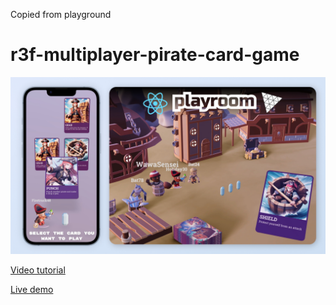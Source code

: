 Copied from playground

# r3f-multiplayer-pirate-card-game

![Video thumbnail](./screenshot.jpg)

[Video tutorial](https://youtu.be/1dVSudmc2DA)

[Live demo](https://pirate-card-game.joinplayroom.com/)
